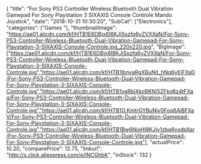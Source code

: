 {
	"title": "For Sony PS3 Controller Wireless Bluetooth Dual Vibration Gamepad For Sony Playstation 3 SIXAXIS Console Controle Mando Joystick",
	"date": "2018-10-31 10:30:20",
	"SubCat": ["Electronics"],
	"categories": ["Games "],
	"thumbnailImage": "https://ae01.alicdn.com/kf/HTB1E6DBjx6I8KJjSszfq6yZVXXaN/For-Sony-PS3-Controller-Wireless-Bluetooth-Dual-Vibration-Gamepad-For-Sony-Playstation-3-SIXAXIS-Console-Controle.jpg_220x220.jpg",
	"BigImage": ["https://ae01.alicdn.com/kf/HTB1E6DBjx6I8KJjSszfq6yZVXXaN/For-Sony-PS3-Controller-Wireless-Bluetooth-Dual-Vibration-Gamepad-For-Sony-Playstation-3-SIXAXIS-Console-Controle.jpg","https://ae01.alicdn.com/kf/HTB1lbnyaRgXBuNjt_hNq6yEiFXaD/For-Sony-PS3-Controller-Wireless-Bluetooth-Dual-Vibration-Gamepad-For-Sony-Playstation-3-SIXAXIS-Console-Controle.jpg","https://ae01.alicdn.com/kf/HTB1vaRbiXkoBKNjSZFkq6z4tFXaq/For-Sony-PS3-Controller-Wireless-Bluetooth-Dual-Vibration-Gamepad-For-Sony-Playstation-3-SIXAXIS-Console-Controle.jpg","https://ae01.alicdn.com/kf/HTB1O.KmtrGYBuNjy0Foq6AiBFXaV/For-Sony-PS3-Controller-Wireless-Bluetooth-Dual-Vibration-Gamepad-For-Sony-Playstation-3-SIXAXIS-Console-Controle.jpg","https://ae01.alicdn.com/kf/HTB1Bw6NjxHI8KJjy1zbq6yxdpXar/For-Sony-PS3-Controller-Wireless-Bluetooth-Dual-Vibration-Gamepad-For-Sony-Playstation-3-SIXAXIS-Console-Controle.jpg"],
	"actualPrice": 10.20,
	"comparePrice": 12.75,
	"linkurl": "http://s.click.aliexpress.com/e/INCGhbK",
	"inStock": 132
}
